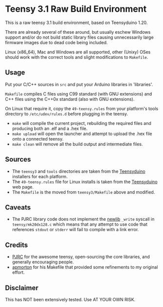 Teensy 3.1 Raw Build Environment
================================

This is a raw teensy 3.1 build environment, based on Teensyduino 1.20.

There are already several of these around, but usually eschew Windows support and/or do not build static library files causing unnecessarily large firmware images due to dead code being included.

Linux (x86_64), Mac and Windows are all supported, other (Unixy) OSes should work with the correct tools and slight modifications to `Makefile`.

Usage
-----

Put your C/C++ sources in `src` and put your Arduino libraries in 'libraries'.

`Makefile` compiles C files using C99 standard (with GNU extensions) and C++ files using the C++0x standard (also with GNU extensions).

On Linux that require it, copy the `49-teensy.rules` from your platform's tools directory to `/etc/udev/rules.d` before plugging in the teensy.

- `make` will compile the current project, rebuilding the required files and producing both an .elf and a .hex file.
- `make upload` will open the launcher and attempt to upload the .hex file onto a connected teensy.
- `make clean` will remove all the build output and intermediate files.

Sources
-------
- The `teensy3` and `tools` directories are taken from the [Teensyduino](http://www.pjrc.com/teensy/td_download.html) installers for each platform.
- The `49-teensy.rules` file for Linux installs is taken from the [Teensyduino](http://www.pjrc.com/teensy/td_download.html) web page.
- The `Makefile` is the moved from `teensy3/Makefile` above and modified.

Caveats
-------
- The PJRC library code does not implement the [newlib](http://sourceware.org/newlib) `_write` syscall in `teensy/mk20dx128.c` which means that any attempt to use code that references `stdout` or `stderr` will fail to compile with a link error.

Credits
-------
- [PJRC](https://www.pjrc.com/) for the awesome teensy, open-sourcing the core libraries, and generally encouraging people.
- [apmorton](https://github.com/apmorton/teensy-template) for his Makefile that provided some refinements to my original effort.

Disclaimer
----------
This has NOT been extensively tested. Use AT YOUR OWN RISK.
